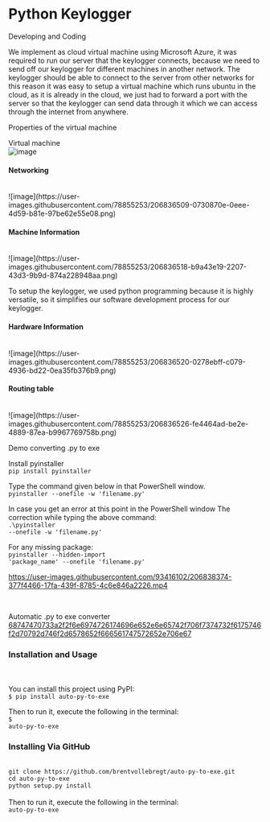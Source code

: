 # Python Keylogger 


Developing and Coding

We implement as cloud virtual machine using Microsoft Azure, it was required to run our server that the keylogger connects, because we need to send off our keylogger for different machines in another network. The keylogger should be able to connect to the server from other networks for this reason it was easy to setup a virtual machine which runs ubuntu in the cloud, as it is already in the cloud, we just had to forward a port with the server so that the keylogger can send data through it which we can access through the internet from anywhere.

Properties of the virtual machine

Virtual machine<br>
![image](https://user-images.githubusercontent.com/78855253/206836508-dfd99182-c2da-4d12-871c-09686beeabef.png)

 
<h4>Networking</h4><br>
![image](https://user-images.githubusercontent.com/78855253/206836509-0730870e-0eee-4d59-b81e-97be62e55e08.png)

 
<h4>Machine Information</h4><br>
![image](https://user-images.githubusercontent.com/78855253/206836518-b9a43e19-2207-43d3-9b9d-874a228948aa.png) 


To setup the keylogger, we used python programming because it is highly versatile, so it simplifies our software development process for our keylogger.

<h4>Hardware Information</h4><br>
 ![image](https://user-images.githubusercontent.com/78855253/206836520-0278ebff-c079-4936-bd22-0ea35fb376b9.png)
 

<h4>Routing table</h4><br>
 ![image](https://user-images.githubusercontent.com/78855253/206836526-fe4464ad-be2e-4889-87ea-b9967769758b.png)
 
 
Demo converting .py to exe 

Install pyinstaller<br>
<code>pip install pyinstaller</code>

Type the command given below in that PowerShell window.<br>
<code>pyinstaller --onefile -w 'filename.py'</code>

In case you get an error at this point in the PowerShell window
The correction while typing the above command:<br>
<code>.\pyinstaller --onefile -w 'filename.py'</code>

For any missing package:<br>
<code>pyinstaller --hidden-import 'package_name' --onefile 'filename.py'</code>


https://user-images.githubusercontent.com/93416102/206838374-377f4466-17fa-439f-8785-4c6e846a2226.mp4

<br>

Automatic .py to exe converter<br>
[68747470733a2f2f6e6974726174696e652e6e65742f706f7374732f6175746f2d70792d746f2d6578652f666561747572652e706e67](https://user-images.githubusercontent.com/93416102/206843509-6b5ea717-67b6-4a97-819e-fb4c2b7cc2b1.png)

<h3>Installation and Usage</h3><br>
<br>
You can install this project using PyPI:<br>
<code>$ pip install auto-py-to-exe</code><br>

Then to run it, execute the following in the terminal:<br>
<code>$ auto-py-to-exe</code><br>

<h3>Installing Via GitHub</h3><br>
<code>git clone https://github.com/brentvollebregt/auto-py-to-exe.git</code><br>
<code>cd auto-py-to-exe</code><br>
<code>python setup.py install</code><br>
<br>
Then to run it, execute the following in the terminal:<br>
<code>auto-py-to-exe</code>






  
